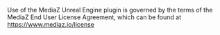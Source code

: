 Use of the MediaZ Unreal Engine plugin is governed by the terms of the MediaZ End User License Agreement, which can be found at https://www.mediaz.io/license
